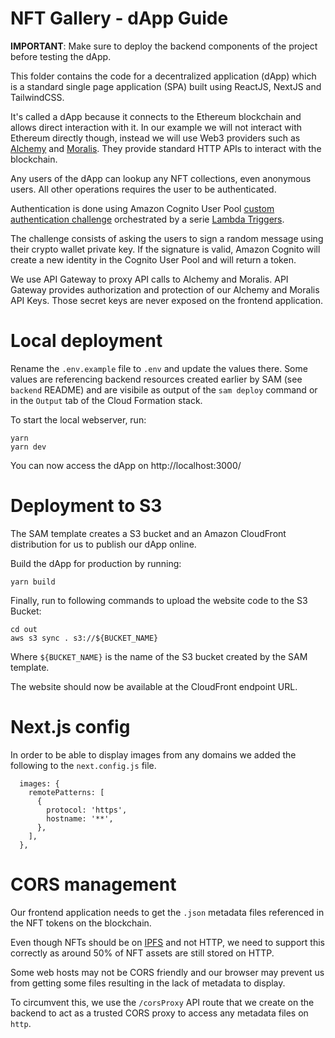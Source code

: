 # NFT Gallery - dApp Guide

**IMPORTANT**: Make sure to deploy the backend components of the project before testing the dApp.

This folder contains the code for a decentralized application (dApp) which is a standard single page application (SPA) built using ReactJS, NextJS and TailwindCSS.

It's called a dApp because it connects to the Ethereum blockchain and allows direct interaction with it. In our example we will not interact with Ethereum directly though, instead we will use Web3 providers such as [Alchemy](https://www.alchemy.com/) and [Moralis](https://moralis.io/). They provide standard HTTP APIs to interact with the blockchain.

Any users of the dApp can lookup any NFT collections, even anonymous users. All other operations requires the user to be authenticated.

Authentication is done using Amazon Cognito User Pool [custom authentication challenge](https://docs.aws.amazon.com/cognito/latest/developerguide/user-pool-lambda-challenge.html) orchestrated by a serie [Lambda Triggers](https://docs.aws.amazon.com/cognito/latest/developerguide/cognito-user-identity-pools-working-with-aws-lambda-triggers.html).

The challenge consists of asking the users to sign a random message using their crypto wallet private key.
If the signature is valid, Amazon Cognito will create a new identity in the Cognito User Pool and will return a token.

We use API Gateway to proxy API calls to Alchemy and Moralis. API Gateway provides authorization and protection of our Alchemy and Moralis API Keys. Those secret keys are never exposed on the frontend application.

# Local deployment 

Rename the `.env.example` file to `.env` and update the values there. Some values are referencing backend resources created earlier by SAM (see `backend` README) and are visibile as output of the `sam deploy` command or in the `Output` tab of the Cloud Formation stack.

To start the local webserver, run:

```
yarn
yarn dev
``` 

You can now access the dApp on http://localhost:3000/

# Deployment to S3

The SAM template creates a S3 bucket and an Amazon CloudFront distribution for us to publish our dApp online.

Build the dApp for production by running:

```
yarn build
```

Finally, run to following commands to upload the website code to the S3 Bucket:

```
cd out
aws s3 sync . s3://${BUCKET_NAME}
```

Where `${BUCKET_NAME}` is the name of the S3 bucket created by the SAM template.

The website should now be available at the CloudFront endpoint URL.

# Next.js config

In order to be able to display images from any domains we added the following to the `next.config.js` file.

```
  images: {
    remotePatterns: [
      {
        protocol: 'https',
        hostname: '**',
      },
    ],
  },
```

# CORS management

Our frontend application needs to get the `.json` metadata files referenced in the NFT tokens on the blockchain. 

Even though NFTs should be on [IPFS](https://ipfs.tech/) and not HTTP, we need to support this correctly as around 50% of NFT assets are still stored on HTTP.

Some web hosts may not be CORS friendly and our browser may prevent us from getting some files resulting in the lack of metadata to display.

To circumvent this, we use the `/corsProxy` API route that we create on the backend to act as a trusted CORS proxy to access any metadata files on `http`.
